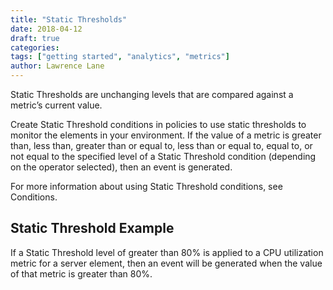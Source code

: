 ```yaml
---
title: "Static Thresholds"
date: 2018-04-12
draft: true
categories:
tags: ["getting started", "analytics", "metrics"]
author: Lawrence Lane
---
```

Static Thresholds are unchanging levels that are compared against a metric’s current value.

Create Static Threshold conditions in policies to use static thresholds to monitor the elements in your environment. If the value of a metric is greater than, less than, greater than or equal to, less than or equal to, equal to, or not equal to the specified level of a Static Threshold condition (depending on the operator selected), then an event is generated.

For more information about using Static Threshold conditions, see Conditions.

## Static Threshold Example

If a Static Threshold level of greater than 80% is applied to a CPU utilization metric for a server element, then an event will be generated when the value of that metric is greater than 80%.
